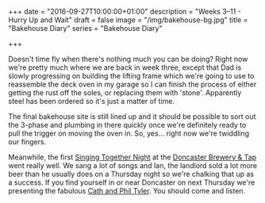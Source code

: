 +++
date = "2016-09-27T10:00:00+01:00"
description = "Weeks 3–11 - Hurry Up and Wait"
draft = false
image = "/img/bakehouse-bg.jpg"
title = "Bakehouse Diary"
series = "Bakehouse Diary"

+++

Doesn't time fly when there's nothing much you can be doing? Right now we're
pretty much where we are back in week three, except that Dad is slowly
progressing on building the lifting frame which we're going to use to
reassemble the deck oven in my garage so I can finish the process of either getting
the rust off the soles, or replacing them with 'stone'. Apparently steel has
been ordered so it's just a matter of time.<!--more-->

The final bakehouse site is still lined up and it should be possible to sort
out the 3-phase and plumbing in there quickly once we're definitely ready to
pull the trigger on moving the oven in. So, yes... right now we're twiddling
our fingers.

Meanwhile, the
first
[Singing Together Night](https://singingtogether.co.uk/gig/2016/09/01/paul-and-liz-davenport/) at
the [Doncaster Brewery & Tap](http://doncasterbrewery.co.uk/) went really
well. We sang a lot of songs and Ian, the landlord sold a lot more beer than
he usually does on a Thursday night so we're chalking that up as a success. If
you find yourself in or near Doncaster on next Thursday we're presenting the
fabulous
[Cath and Phil Tyler](https://singingtogether.co.uk/gig/2016/10/06/cath--phil-tyler/).
You should come and listen.
